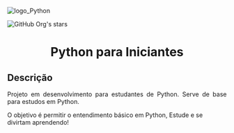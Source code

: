 ![logo_Python](https://static.istories.media/uploaded/images/4fa4c9787888493994c3267c331910bd-1920x960px_1x.webp)

![GitHub Org's stars](https://img.shields.io/github/stars/Herbert-Galindo/Python-Basico?style=social)

<h1 align="center"> Python para Iniciantes </h1>

## Descrição
<p align="justify">
 Projeto em desenvolvimento para estudantes de Python. Serve de base para estudos em Python.

O objetivo é permitir o entendimento básico em Python, Estude e se divirtam aprendendo!
